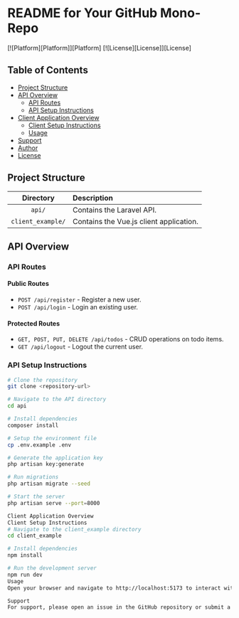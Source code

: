 <!-- Para abrir el preview en Atom: ^ (control) + shift + M -->

# README for Your GitHub Mono-Repo
[![Platform][Platform]][Platform]
[![License][License]][License]

## Table of Contents
- [Project Structure](#project-structure)
- [API Overview](#api-overview)
  - [API Routes](#api-routes)
  - [API Setup Instructions](#api-setup-instructions)
- [Client Application Overview](#client-application-overview)
  - [Client Setup Instructions](#client-setup-instructions)
  - [Usage](#usage)
- [Support](#support)
- [Author](#author)
- [License](#license)

## Project Structure
| Directory | Description |
|:---------:|:------------|
| `api/` | Contains the Laravel API. |
| `client_example/` | Contains the Vue.js client application. |

## API Overview

### API Routes
#### Public Routes
- `POST /api/register` - Register a new user.
- `POST /api/login` - Login an existing user.

#### Protected Routes
- `GET, POST, PUT, DELETE /api/todos` - CRUD operations on todo items.
- `GET /api/logout` - Logout the current user.

### API Setup Instructions
```bash
# Clone the repository
git clone <repository-url>

# Navigate to the API directory
cd api

# Install dependencies
composer install

# Setup the environment file
cp .env.example .env

# Generate the application key
php artisan key:generate

# Run migrations
php artisan migrate --seed

# Start the server
php artisan serve --port=8000

Client Application Overview
Client Setup Instructions
# Navigate to the client_example directory
cd client_example

# Install dependencies
npm install

# Run the development server
npm run dev
Usage
Open your browser and navigate to http://localhost:5173 to interact with the client application.

Support
For support, please open an issue in the GitHub repository or submit a pull request if you have improvements or fixes.
